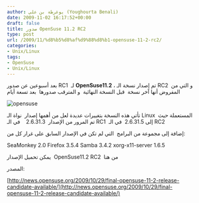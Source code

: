 ```yaml
---
author: يوغرطة بن علي (Youghourta Benali)
date: 2009-11-02 16:17:52+00:00
draft: false
title: صدور OpenSuse 11.2 RC2
type: post
url: /2009/11/%d8%b5%d8%af%d9%88%d8%b1-opensuse-11-2-rc2/
categories:
- Unix/Linux
tags:
- OpenSuse
- Unix/Linux
---
```


بعد أسبوعين عن صدور RC1  لـ **OpenSuse11.2** ، تم إصدار نسخة الـ RC2  و التي من المفروض أنها آخر نسخة  قبل النسخة النهائية  و المترقب صدورها  بعد تسعة أيام

![opensuse](https://www.it-scoop.com/wp-content/uploads/2009/11/opensuse.jpg)


تأتي هذه النسخة بتغييرات عديدة لعل من أهمها إصدار  نواة الـ Linux  المستعملة حيث تم المرور من الإصدار  2.6.31.3    في الـ RC1  إلى 2.6.31.5  في الـ RC2


إضافة إلى مجموعة من البرامج  التي لم تكن في الإصدار السابق على غرار كل من:





SeaMonkey 2.0
Firefox 3.5.4
Samba 3.4.2
xorg-x11-server 1.6.5




يمكن تحميل الإصدار  OpenSuse11.2 RC2  من هنا

المصدر:

[http://news.opensuse.org/2009/10/29/final-opensuse-11-2-release-candidate-available/](http://news.opensuse.org/2009/10/29/final-opensuse-11-2-release-candidate-available/)

